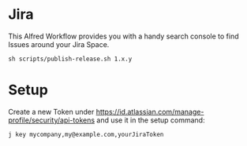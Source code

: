 # Jira

This Alfred Workflow provides you with a handy search console to find Issues around your Jira Space.

    sh scripts/publish-release.sh 1.x.y

# Setup

Create a new Token under https://id.atlassian.com/manage-profile/security/api-tokens and use it in the setup command:

    j key mycompany,my@example.com,yourJiraToken
